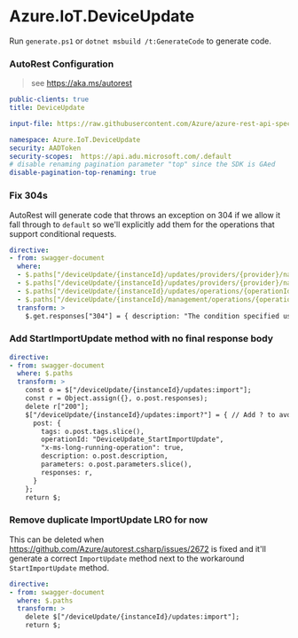 # Azure.IoT.DeviceUpdate

Run `generate.ps1` or `dotnet msbuild /t:GenerateCode` to generate code.

### AutoRest Configuration
> see https://aka.ms/autorest

``` yaml
public-clients: true
title: DeviceUpdate

input-file: https://raw.githubusercontent.com/Azure/azure-rest-api-specs/d7c9be23749467be1aea18f02ba2f4948a39db6a/specification/deviceupdate/data-plane/Microsoft.DeviceUpdate/stable/2022-10-01/deviceupdate.json

namespace: Azure.IoT.DeviceUpdate
security: AADToken
security-scopes:  https://api.adu.microsoft.com/.default
# disable renaming pagination parameter "top" since the SDK is GAed
disable-pagination-top-renaming: true
```

### Fix 304s
AutoRest will generate code that throws an exception on 304 if we allow it fall
through to `default` so we'll explicitly add them for the operations that support
conditional requests.
``` yaml
directive:
- from: swagger-document
  where:
  - $.paths["/deviceUpdate/{instanceId}/updates/providers/{provider}/names/{name}/versions/{version}"]
  - $.paths["/deviceUpdate/{instanceId}/updates/providers/{provider}/names/{name}/versions/{version}/files/{fileId}"]
  - $.paths["/deviceUpdate/{instanceId}/updates/operations/{operationId}"]
  - $.paths["/deviceUpdate/{instanceId}/management/operations/{operationId}"]
  transform: >
    $.get.responses["304"] = { description: "The condition specified using HTTP conditional header(s) is not met." };
```

### Add StartImportUpdate method with no final response body
```yaml
directive:
- from: swagger-document
  where: $.paths
  transform: >
    const o = $["/deviceUpdate/{instanceId}/updates:import"];
    const r = Object.assign({}, o.post.responses);
    delete r["200"];
    $["/deviceUpdate/{instanceId}/updates:import?"] = { // Add ? to avoid stomping
      post: {
        tags: o.post.tags.slice(),
        operationId: "DeviceUpdate_StartImportUpdate",
        "x-ms-long-running-operation": true,
        description: o.post.description,
        parameters: o.post.parameters.slice(),
        responses: r,
      }
    };
    return $;
```

### Remove duplicate ImportUpdate LRO for now
This can be deleted when https://github.com/Azure/autorest.csharp/issues/2672 is
fixed and it'll generate a correct `ImportUpdate` method next to the workaround
`StartImportUpdate` method.
```yaml
directive:
- from: swagger-document
  where: $.paths
  transform: >
    delete $["/deviceUpdate/{instanceId}/updates:import"];
    return $;
```